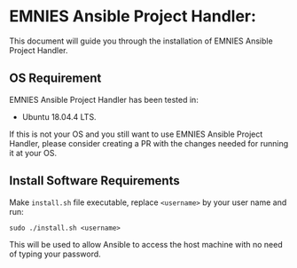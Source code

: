 # EMNIES Ansible Project Handler: 

This document will guide you through the installation of EMNIES Ansible Project Handler. 


## OS Requirement

EMNIES Ansible Project Handler has been tested in:
*  Ubuntu 18.04.4 LTS. 

If this is not your OS and you still want to use EMNIES Ansible Project Handler, please consider creating a PR with the changes needed for running it at your OS.

## Install Software Requirements

Make `install.sh` file executable, replace `<username>` by your user name and run:

`sudo ./install.sh <username>`

This will be used to allow Ansible to access the host machine with no need of typing your password. 

